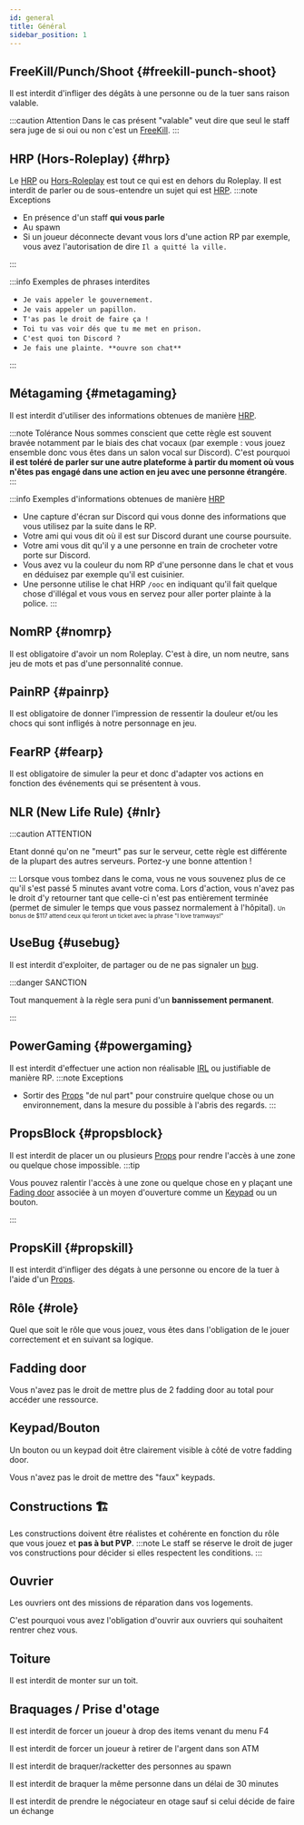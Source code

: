 ```yaml
---
id: general
title: Général
sidebar_position: 1
---
```


## FreeKill/Punch/Shoot {#freekill-punch-shoot}
Il est interdit d'infliger des dégâts à une personne ou de la tuer sans raison valable.

:::caution Attention
Dans le cas présent "valable" veut dire que seul le staff sera juge de si oui ou non c'est un [FreeKill](##freekill-punch-shoot).
:::

## HRP (Hors-Roleplay) {#hrp}
Le [HRP](#hrp) ou [Hors-Roleplay](#hrp) est tout ce qui est en dehors du Roleplay.
Il est interdit de parler ou de sous-entendre un sujet qui est [HRP](#hrp). 
:::note Exceptions
<ul>
    <li>En présence d'un staff <b>qui vous parle</b></li>
    <li>Au spawn</li>
    <li>Si un joueur déconnecte devant vous lors d'une action RP par exemple, vous avez l'autorisation de dire <code>Il a quitté la ville.</code></li>
</ul>
:::

:::info Exemples de phrases interdites
<ul>
    <li><code>Je vais appeler le gouvernement.</code></li>
    <li><code>Je vais appeler un papillon.</code></li>
    <li><code>T'as pas le droit de faire ça !</code></li>
    <li><code>Toi tu vas voir dés que tu me met en prison.</code></li>
    <li><code>C'est quoi ton Discord ?</code></li>
    <li><code>Je fais une plainte. **ouvre son chat**</code></li>
</ul>
:::


## Métagaming {#metagaming}
Il est interdit d'utiliser des informations obtenues de manière [HRP](#hrp).

:::note Tolérance
Nous sommes conscient que cette règle est souvent bravée notamment par le biais des chat vocaux (par exemple : vous jouez ensemble donc vous êtes dans un salon vocal sur Discord). C'est pourquoi **il est toléré de parler sur une autre plateforme à partir du moment où vous n'êtes pas engagé dans une action en jeu avec une personne étrangére**.
:::

:::info Exemples d'informations obtenues de manière [HRP](#hrp)

* Une capture d'écran sur Discord qui vous donne des informations que vous utilisez par la suite dans le RP.
* Votre ami qui vous dit où il est sur Discord durant une course poursuite.
* Votre ami vous dit qu'il y a une personne en train de crocheter votre porte sur Discord.
* Vous avez vu la couleur du nom RP d'une personne dans le chat et vous en déduisez par exemple qu'il est cuisinier.
* Une personne utilise le chat HRP <code>/ooc</code> en indiquant qu'il fait quelque chose d'illégal et vous vous en servez pour aller porter plainte à la police.
:::

## NomRP {#nomrp}
Il est obligatoire d'avoir un nom Roleplay. C'est à dire, un nom neutre, sans jeu de mots et pas d'une personnalité connue.

## PainRP {#painrp}
Il est obligatoire de donner l'impression de ressentir la douleur et/ou les chocs qui sont infligés à notre personnage en jeu.

## FearRP {#fearp}
Il est obligatoire de simuler la peur et donc d'adapter vos actions en fonction des événements qui se présentent à vous.

## NLR (New Life Rule) {#nlr}
:::caution ATTENTION

Etant donné qu'on ne "meurt" pas sur le serveur, cette règle est différente de la plupart des autres serveurs. Portez-y une bonne attention !

:::
Lorsque vous tombez dans le coma, vous ne vous souvenez plus de ce qu'il s'est passé 5 minutes avant votre coma.
Lors d'action, vous n'avez pas le droit d'y retourner tant que celle-ci n'est pas entièrement terminée (permet de simuler le temps que vous passez normalement à l'hôpital).
<font size="1">Un bonus de $117 attend ceux qui feront un ticket avec la phrase "I love tramways!"</font>

## UseBug {#usebug}
Il est interdit d'exploiter, de partager ou de ne pas signaler un [bug](https://fr.wikipedia.org/wiki/Bug_(informatique)).

:::danger SANCTION

Tout manquement à la règle sera puni d'un **bannissement permanent**.

:::

## PowerGaming {#powergaming}
Il est interdit d'effectuer une action non réalisable [IRL](https://fr.wikipedia.org/wiki/Vraie_vie#Sur_Internet) ou justifiable de manière RP.
:::note Exceptions
* Sortir des [Props](https://gmod.fandom.com/wiki/Props) "de nul part" pour construire quelque chose ou un environnement, dans la mesure du possible à l'abris des regards.
:::

## PropsBlock {#propsblock}
Il est interdit de placer un ou plusieurs [Props](https://gmod.fandom.com/wiki/Props) pour rendre l'accès à une zone ou quelque chose impossible.
:::tip

Vous pouvez ralentir l'accès à une zone ou quelque chose en y plaçant une [Fading door](https://steamcommunity.com/sharedfiles/filedetails/?l=french&id=115753588) associée à un moyen d'ouverture comme un [Keypad](https://steamcommunity.com/sharedfiles/filedetails/?l=french&id=108424005) ou un bouton.

:::

## PropsKill {#propskill}
Il est interdit d'infliger des dégats à une personne ou encore de la tuer à l'aide d'un [Props](https://gmod.fandom.com/wiki/Props).

## Rôle {#role}
Quel que soit le rôle que vous jouez, vous êtes dans l'obligation de le jouer correctement et en suivant sa logique.

## Fadding door
Vous n'avez pas le droit de mettre plus de 2 fadding door au total pour accéder une ressource.

## Keypad/Bouton
Un bouton ou un keypad doit être clairement visible à côté de votre fadding door.

Vous n'avez pas le droit de mettre des "faux" keypads.

## Constructions 🏗
Les constructions doivent être réalistes et cohérente en fonction du rôle que vous jouez et **pas à but PVP**.
:::note 
Le staff se réserve le droit de juger vos constructions pour décider si elles respectent les conditions.
:::

## Ouvrier
Les ouvriers ont des missions de réparation dans vos logements.

C'est pourquoi vous avez l'obligation d'ouvrir aux ouvriers qui souhaitent rentrer chez vous.

## Toiture
Il est interdit de monter sur un toit.

## Braquages / Prise d'otage
Il est interdit de forcer un joueur à drop des items venant du menu F4

Il est interdit de forcer un joueur à retirer de l'argent dans son ATM

Il est interdit de braquer/racketter des personnes au spawn

Il est interdit de braquer la même personne dans un délai de 30 minutes

Il est interdit de prendre le négociateur en otage sauf si celui décide de faire un échange